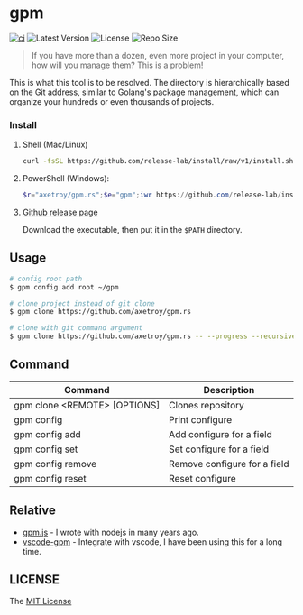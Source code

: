 # gpm

[![ci](https://github.com/axetroy/gpm.rs/actions/workflows/ci.yml/badge.svg)](https://github.com/axetroy/gpm.rs/actions/workflows/ci.yml)
![Latest Version](https://img.shields.io/github/v/release/axetroy/gpm.rs.svg)
![License](https://img.shields.io/github/license/axetroy/gpm.rs.svg)
![Repo Size](https://img.shields.io/github/repo-size/axetroy/gpm.rs.svg)

> If you have more than a dozen, even more project in your computer, how will you manage them? This is a problem!

This is what this tool is to be resolved. The directory is hierarchically based on the Git address, similar to Golang's package management, which can organize your hundreds or even thousands of projects.

### Install

1.  Shell (Mac/Linux)

    ```bash
    curl -fsSL https://github.com/release-lab/install/raw/v1/install.sh | bash -s -- -r=axetroy/gpm.rs -e=gpm
    ```

2.  PowerShell (Windows):

    ```powershell
    $r="axetroy/gpm.rs";$e="gpm";iwr https://github.com/release-lab/install/raw/v1/install.ps1 -useb | iex
    ```

3.  [Github release page](https://github.com/axetroy/gpm.rs/releases)

    Download the executable, then put it in the `$PATH` directory.

## Usage

```sh
# config root path
$ gpm config add root ~/gpm

# clone project instead of git clone
$ gpm clone https://github.com/axetroy/gpm.rs

# clone with git command argument
$ gpm clone https://github.com/axetroy/gpm.rs -- --progress --recursive
```

## Command

| Command                        | Description                  |
| ------------------------------ | ---------------------------- |
| gpm clone \<REMOTE\> [OPTIONS] | Clones repository            |
| gpm config                     | Print configure              |
| gpm config add <FIELD> <VALUE> | Add configure for a field    |
| gpm config set <FIELD> <VALUE> | Set configure for a field    |
| gpm config remove <FIELD>      | Remove configure for a field |
| gpm config reset               | Reset configure              |

## Relative

- [gpm.js](https://github.com/gpmer/gpm.js) - I wrote with nodejs in many years ago.
- [vscode-gpm](https://github.com/axetroy/vscode-gpm) - Integrate with vscode, I have been using this for a long time.

## LICENSE

The [MIT License](LICENSE)
